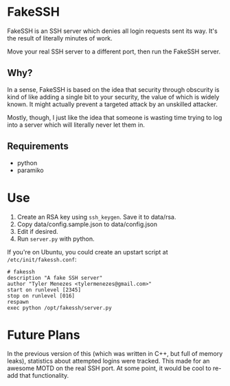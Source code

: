 # FakeSSH

FakeSSH is an SSH server which denies all login requests sent its way. It's the result of literally minutes of work.

Move your real SSH server to a different port, then run the FakeSSH server.

## Why?

In a sense, FakeSSH is based on the idea that security through obscurity is kind of like adding a single bit to your security, the value of which is widely known. It might actually prevent a targeted attack by an unskilled attacker.

Mostly, though, I just like the idea that someone is wasting time trying to log into a server which will literally never let them in.

## Requirements

* python
* paramiko

# Use

1. Create an RSA key using `ssh_keygen`. Save it to data/rsa.
1. Copy data/config.sample.json to data/config.json
1. Edit if desired.
1. Run `server.py` with python.

If you're on Ubuntu, you could create an upstart script at `/etc/init/fakessh.conf`:

    # fakessh
    description "A fake SSH server"
    author "Tyler Menezes <tylermenezes@gmail.com>"
    start on runlevel [2345]
    stop on runlevel [016]
    respawn
    exec python /opt/fakessh/server.py

# Future Plans

In the previous version of this (which was written in C++, but full of memory leaks), statistics about attempted logins were tracked. This made for an awesome MOTD on the real SSH port. At some point, it would be cool to re-add that functionality.
